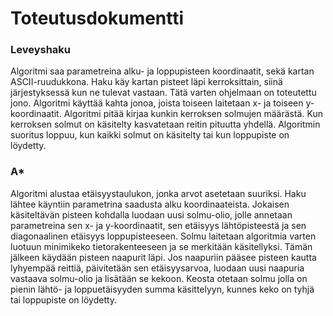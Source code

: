 # Toteutusdokumentti

### Leveyshaku

Algoritmi saa parametreina alku- ja loppupisteen koordinaatit, sekä kartan ASCII-ruudukkona. Haku käy kartan pisteet läpi kerroksittain, siinä järjestyksessä kun ne tulevat vastaan. Tätä varten ohjelmaan on toteutettu jono. Algoritmi käyttää kahta jonoa, joista toiseen laitetaan x- ja toiseen y-koordinaatit. Algoritmi pitää kirjaa kunkin kerroksen solmujen määrästä. Kun kerroksen solmut on käsitelty kasvatetaan reitin pituutta yhdellä. Algoritmin suoritus loppuu, kun kaikki solmut on käsitelty tai kun loppupiste on löydetty.

### A*

Algoritmi alustaa etäisyystaulukon, jonka arvot asetetaan suuriksi. Haku lähtee käyntiin parametrina saadusta alku koordinaateista. Jokaisen käsiteltävän pisteen kohdalla luodaan uusi solmu-olio, jolle annetaan parametreina sen x- ja y-koordinaatit, sen etäisyys lähtöpisteestä ja sen diagonaalinen etäisyys loppupisteeseen. Solmu laitetaan algoritmia varten luotuun minimikeko tietorakenteeseen ja se merkitään käsitellyksi. Tämän jälkeen käydään pisteen naapurit läpi. Jos naapuriin pääsee pisteen kautta lyhyempää reittiä, päivitetään sen etäisyysarvoa, luodaan uusi naapuria vastaava solmu-olio ja lisätään se kekoon. Keosta otetaan solmu jolla on pienin lähtö- ja loppuetäisyyden summa käsittelyyn, kunnes keko on tyhjä tai loppupiste on löydetty.
